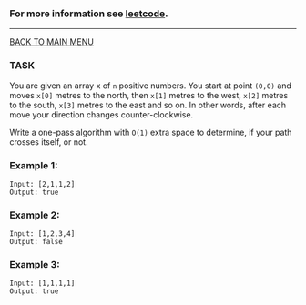 ### For more information see [leetcode](https://leetcode.com/problems/self-crossing/).
__________________________

[BACK TO MAIN MENU](../README.md)

### TASK

You are given an array x of `n` positive numbers. You start at point `(0,0)` 
and moves `x[0]` metres to the north, then `x[1]` metres to the west, `x[2]` 
metres to the south, `x[3]` metres to the east and so on. In other words, 
after each move your direction changes counter-clockwise.

Write a one-pass algorithm with `O(1)` extra space to determine, if 
your path crosses itself, or not.

### Example 1:
```
Input: [2,1,1,2]
Output: true
```

### Example 2:
```
Input: [1,2,3,4]
Output: false
```

### Example 3:
```
Input: [1,1,1,1]
Output: true
```